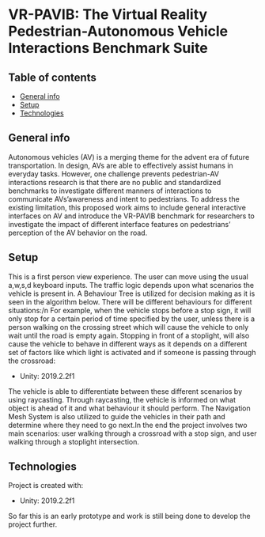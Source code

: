 # VR-PAVIB: The Virtual Reality Pedestrian-Autonomous Vehicle Interactions Benchmark Suite

## Table of contents
* [General info](#general-info)
* [Setup](#setup)
* [Technologies](#technologies)


## General info
Autonomous vehicles (AV) is a merging theme for the advent era of future transportation.  In design, AVs are able to effectively assist humans in everyday tasks. However, one challenge prevents pedestrian-AV interactions research is that there are no public and standardized benchmarks to investigate different manners of interactions to communicate AVs’awareness and intent to pedestrians. To address the existing limitation, this proposed work aims to include general interactive interfaces on AV and introduce the VR-PAVIB benchmark for researchers to investigate the impact of different interface features on pedestrians’ perception of the AV behavior on the road.


## Setup
This is a first person view experience. The user can move using the usual a,w,s,d keyboard inputs.
The traffic logic depends upon what scenarios the vehicle is present in. A Behaviour Tree is utilized for decision making as it is seen in the algorithm below. There will be different behaviours for different situations:/n
For example, when the vehicle stops before a stop sign, it will only stop for a certain period of time specified by the user, unless there is a person walking on the crossing street which will cause the vehicle to only wait until the road is empty again.
 Stopping in front of a stoplight, will also cause the vehicle to behave in different ways as it depends on a different set of factors like which light is activated and if someone is passing through the crossroad:
 * Unity: 2019.2.2f1
 
 The vehicle is able to differentiate between these different scenarios by using raycasting. Through raycasting, the vehicle is informed on what object is ahead of it and what behaviour it should perform. The Navigation Mesh System is also utilized to guide the vehicles in their path and determine where they need to go next.In the end the project involves two main scenarios: user walking through a crossroad with a stop sign, and user walking through a stoplight intersection.
 
## Technologies 
Project is created with:
* Unity: 2019.2.2f1


So far this is an early prototype and work is still being done to develop the project further.
